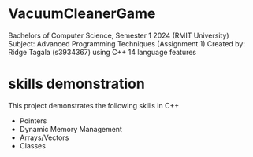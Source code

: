 # VacuumCleanerGame
Bachelors of Computer Science, Semester 1 2024 (RMIT University)
Subject: Advanced Programming Techniques (Assignment 1)
Created by: Ridge Tagala (s3934367)
using C++ 14 language features 

# skills demonstration 
This project demonstrates the following skills in C++
- Pointers 
- Dynamic Memory Management 
- Arrays/Vectors 
- Classes
 
